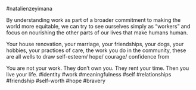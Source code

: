 #natalienzeyimana

By understanding work as part of a broader commitment to making the world more equitable, we can try to see ourselves simply as “workers” and focus on nourishing the other parts of our lives that make humans human. 

Your house renovation, your marriage, your friendships, your dogs, your hobbies, your practices of care, the work you do in the community, these are all wells to draw self-esteem/ hope/ courage/ confidence from

You are not your work. They don’t own you. They rent your time. Then you live your life.
#identity #work #meaningfulness #self #relationships #friendship #self-worth #hope #bravery 